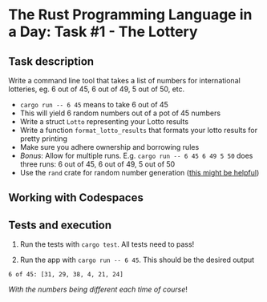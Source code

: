 # The Rust Programming Language in a Day: Task #1 - The Lottery

## Task description

Write a command line tool that takes a list of numbers for international lotteries, eg. 6 out of 45, 6 out of 49, 5 out of 50, etc.

- `cargo run -- 6 45` means to take 6 out of 45
- This will yield 6 random numbers out of a pot of 45 numbers
- Write a struct `Lotto` representing your Lotto results
- Write a function `format_lotto_results` that formats your lotto results for pretty printing
- Make sure you adhere ownership and borrowing rules
- *Bonus*: Allow for multiple runs. E.g. `cargo run -- 6 45 6 49 5 50` does three runs: 6 out of 45, 6 out of 49, 5 out of 50
- Use the `rand` crate for random number generation ([this might be helpful](https://docs.rs/rand/0.6.4/rand/seq/trait.SliceRandom.html#tymethod.choose_multiple)) 

## Working with Codespaces



## Tests and execution

1. Run the tests with `cargo test`. All tests need to pass!

2. Run the app with `cargo run -- 6 45`. This should be the desired output

```
6 of 45: [31, 29, 38, 4, 21, 24]
```

*With the numbers being different each time of course*!
